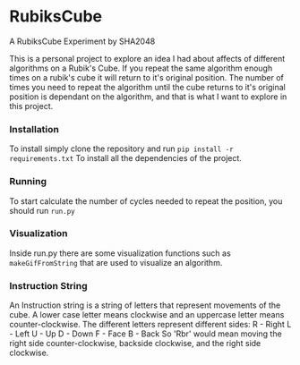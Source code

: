 # RubiksCube
A RubiksCube Experiment by SHA2048

This is a personal project to explore an idea I had about affects of different algorithms on a Rubik's Cube.
If you repeat the same algorithm enough times on a rubik's cube it will return to it's original position.
The number of times you need to repeat the algorithm until the cube returns to it's original position  is dependant on the algorithm, and that is what I want to explore in this project.

### Installation 
To install simply clone the repository and run `pip install -r requirements.txt` To install all the dependencies of the project.

### Running
To start calculate the number of cycles needed to repeat the position, you should run `run.py`

### Visualization
Inside run.py there are some visualization functions such as `makeGifFromString` that are used to visualize an algorithm.

### Instruction String
An Instruction string is a string of letters that represent movements of the cube.
A lower case letter means clockwise and an uppercase letter means counter-clockwise.
The different letters represent different sides: R - Right L - Left U - Up D - Down F - Face B - Back
So 'Rbr' would mean moving the right side counter-clockwise, backside clockwise, and the right side clockwise.